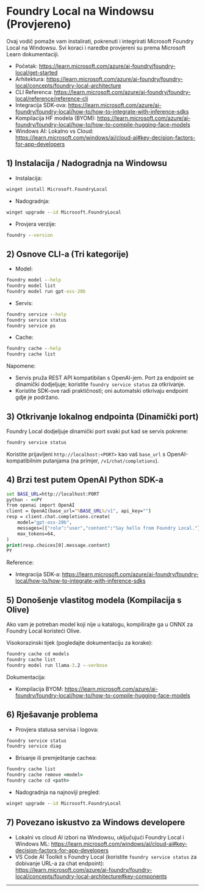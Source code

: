 <!--
CO_OP_TRANSLATOR_METADATA:
{
  "original_hash": "070a706937c5ac9feb45693b8c572d25",
  "translation_date": "2025-09-23T01:23:06+00:00",
  "source_file": "Module07/foundrylocal.md",
  "language_code": "hr"
}
-->
# Foundry Local na Windowsu (Provjereno)

Ovaj vodič pomaže vam instalirati, pokrenuti i integrirati Microsoft Foundry Local na Windowsu. Svi koraci i naredbe provjereni su prema Microsoft Learn dokumentaciji.

- Početak: https://learn.microsoft.com/azure/ai-foundry/foundry-local/get-started
- Arhitektura: https://learn.microsoft.com/azure/ai-foundry/foundry-local/concepts/foundry-local-architecture
- CLI Referenca: https://learn.microsoft.com/azure/ai-foundry/foundry-local/reference/reference-cli
- Integracija SDK-ova: https://learn.microsoft.com/azure/ai-foundry/foundry-local/how-to/how-to-integrate-with-inference-sdks
- Kompilacija HF modela (BYOM): https://learn.microsoft.com/azure/ai-foundry/foundry-local/how-to/how-to-compile-hugging-face-models
- Windows AI: Lokalno vs Cloud: https://learn.microsoft.com/windows/ai/cloud-ai#key-decision-factors-for-app-developers

## 1) Instalacija / Nadogradnja na Windowsu

- Instalacija:
```cmd
winget install Microsoft.FoundryLocal
```
- Nadogradnja:
```cmd
winget upgrade --id Microsoft.FoundryLocal
```
- Provjera verzije:
```cmd
foundry --version
```

## 2) Osnove CLI-a (Tri kategorije)

- Model:
```cmd
foundry model --help
foundry model list
foundry model run gpt-oss-20b
```
- Servis:
```cmd
foundry service --help
foundry service status
foundry service ps
```
- Cache:
```cmd
foundry cache --help
foundry cache list
```

Napomene:
- Servis pruža REST API kompatibilan s OpenAI-jem. Port za endpoint se dinamički dodjeljuje; koristite `foundry service status` za otkrivanje.
- Koristite SDK-ove radi praktičnosti; oni automatski otkrivaju endpoint gdje je podržano.

## 3) Otkrivanje lokalnog endpointa (Dinamički port)

Foundry Local dodjeljuje dinamički port svaki put kad se servis pokrene:
```cmd
foundry service status
```
Koristite prijavljeni `http://localhost:<PORT>` kao vaš `base_url` s OpenAI-kompatibilnim putanjama (na primjer, `/v1/chat/completions`).

## 4) Brzi test putem OpenAI Python SDK-a

```cmd
set BASE_URL=http://localhost:PORT
python - <<PY
from openai import OpenAI
client = OpenAI(base_url="%BASE_URL%/v1", api_key="")
resp = client.chat.completions.create(
    model="gpt-oss-20b",
    messages=[{"role":"user","content":"Say hello from Foundry Local."}],
    max_tokens=64,
)
print(resp.choices[0].message.content)
PY
```
Reference:
- Integracija SDK-a: https://learn.microsoft.com/azure/ai-foundry/foundry-local/how-to/how-to-integrate-with-inference-sdks

## 5) Donošenje vlastitog modela (Kompilacija s Olive)

Ako vam je potreban model koji nije u katalogu, kompilirajte ga u ONNX za Foundry Local koristeći Olive.

Visokorazinski tijek (pogledajte dokumentaciju za korake):
```cmd
foundry cache cd models
foundry cache list
foundry model run llama-3.2 --verbose
```
Dokumentacija:
- Kompilacija BYOM: https://learn.microsoft.com/azure/ai-foundry/foundry-local/how-to/how-to-compile-hugging-face-models

## 6) Rješavanje problema

- Provjera statusa servisa i logova:
```cmd
foundry service status
foundry service diag
```
- Brisanje ili premještanje cachea:
```cmd
foundry cache list
foundry cache remove <model>
foundry cache cd <path>
```
- Nadogradnja na najnoviji pregled:
```cmd
winget upgrade --id Microsoft.FoundryLocal
```

## 7) Povezano iskustvo za Windows developere

- Lokalni vs cloud AI izbori na Windowsu, uključujući Foundry Local i Windows ML:
  https://learn.microsoft.com/windows/ai/cloud-ai#key-decision-factors-for-app-developers
- VS Code AI Toolkit s Foundry Local (koristite `foundry service status` za dobivanje URL-a za chat endpoint):
  https://learn.microsoft.com/azure/ai-foundry/foundry-local/concepts/foundry-local-architecture#key-components

---

